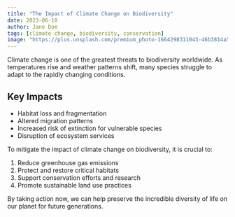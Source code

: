 ```yaml
---
title: "The Impact of Climate Change on Biodiversity"
date: 2023-06-10
author: Jane Doe
tags: [climate change, biodiversity, conservation]
image: "https://plus.unsplash.com/premium_photo-1664298311043-46b3814a511f?q=80&w=2083&auto=format&fit=crop&ixlib=rb-4.0.3&ixid=M3wxMjA3fDB8MHxwaG90by1wYWdlfHx8fGVufDB8fHx8fA%3D%3D"
---
```


Climate change is one of the greatest threats to biodiversity worldwide. As temperatures rise and weather patterns shift, many species struggle to adapt to the rapidly changing conditions.

## Key Impacts

- Habitat loss and fragmentation
- Altered migration patterns
- Increased risk of extinction for vulnerable species
- Disruption of ecosystem services

To mitigate the impact of climate change on biodiversity, it is crucial to:

1. Reduce greenhouse gas emissions
2. Protect and restore critical habitats
3. Support conservation efforts and research
4. Promote sustainable land use practices

By taking action now, we can help preserve the incredible diversity of life on our planet for future generations.
